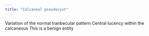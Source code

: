```yaml
---
title: "Calcaneal pseudocyst"
---
```

Variation of the normal tranbecular pattern
Central lucency within the calcaneous 
This is a benign entity

